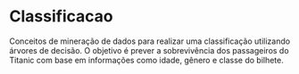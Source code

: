 # Classificacao
Conceitos de mineração de dados para realizar uma  classificação utilizando árvores de decisão. O objetivo é prever a sobrevivência dos  passageiros do Titanic com base em informações como idade, gênero e classe do bilhete.
